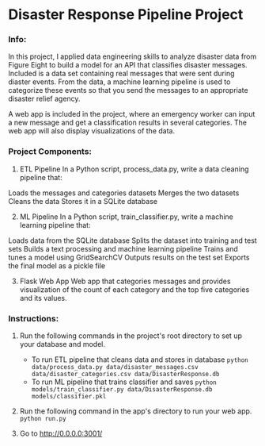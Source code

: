 # Disaster Response Pipeline Project

### Info:
In this project, I applied data engineering skills to analyze disaster data from Figure Eight to build a model for an API that classifies disaster messages.  Included is a data set containing real messages that were sent during diaster events.  From the data, a machine learning pipeline is used to categorize these events so that you send the messages to an appropriate disaster relief agency.

A web app is included in the project, where an emergency worker can input a new message and get a classification results in several categories. The web app will also display visualizations of the data.

### Project Components:
1. ETL Pipeline
In a Python script, process_data.py, write a data cleaning pipeline that:

Loads the messages and categories datasets
Merges the two datasets
Cleans the data
Stores it in a SQLite database

2. ML Pipeline
In a Python script, train_classifier.py, write a machine learning pipeline that:

Loads data from the SQLite database
Splits the dataset into training and test sets
Builds a text processing and machine learning pipeline
Trains and tunes a model using GridSearchCV
Outputs results on the test set
Exports the final model as a pickle file

3. Flask Web App
Web app that categories messages and provides visualization of the count of each category and the top five categories and its values. 

### Instructions:
1. Run the following commands in the project's root directory to set up your database and model.

    - To run ETL pipeline that cleans data and stores in database
        `python data/process_data.py data/disaster_messages.csv data/disaster_categories.csv data/DisasterResponse.db`
    - To run ML pipeline that trains classifier and saves
        `python models/train_classifier.py data/DisasterResponse.db models/classifier.pkl`

2. Run the following command in the app's directory to run your web app.
    `python run.py`

3. Go to http://0.0.0.0:3001/
